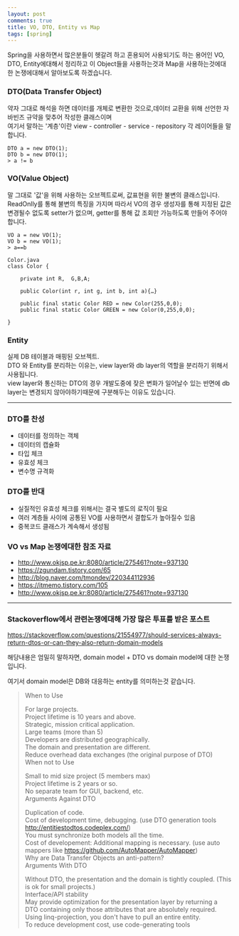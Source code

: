 ```yaml
---
layout: post
comments: true
title: VO, DTO, Entity vs Map
tags: [spring]
---
```


Spring을 사용하면서 많은분들이 헷갈려 하고 혼용되어 사용되기도 하는 용어인 VO, DTO, Entity에대해서 정리하고 이 Object들을 사용하는것과 Map을 사용하는것에대한 논쟁에대해서 알아보도록 하겠습니다.  

### DTO(Data Transfer Object)

약자 그대로 해석을 하면 데이터를 개체로 변환한 것으로,데이터 교환을 위해 선언한 자바빈즈 규약을 맞추어 작성한 클래스이며  
여기서 말하는 '계층'이란 view - controller - service - repository 각 레이어들을 말합니다.

```
DTO a = new DTO(1);
DTO b = new DTO(1);
> a != b
```

### VO(Value Object)

말 그대로 '값'을 위해 사용하는 오브젝트로써, 값표현을 위한 불변의 클래스입니다.  
ReadOnlly를 통해 불변의 특징을 가지며 따라서 VO의 경우 생성자를 통해 지정된 값은 변경될수 없도록 setter가 없으며, getter를 통해 값 조회만 가능하도록 만들어 주어야 합니다.
  
```
VO a = new VO(1);
VO b = new VO(1);
> a==b
```
  
```
Color.java
class Color {
  
    private int R,  G,B,A;
 
    public Color(int r, int g, int b, int a){…}
  
    public final static Color RED = new Color(255,0,0);
    public final static Color GREEN = new Color(0,255,0,0);
  
}
```  


### Entity

실제 DB 테이블과 매핑된 오브젝트.  
DTO 와 Entity를 분리하는 이유는, view layer와 db layer의 역할을 분리하기 위해서 사용됩니다.  
view layer와 통신하는 DTO의 경우 개발도중에 잦은 변화가 일어날수 있는 반면에 db layer는 변경되지 않아야하기때문에 구분해두는 이유도 있습니다.  

-----

### DTO를 찬성
- 데이터를 정의하는 객체
- 데이터의 캡슐화
- 타입 체크
- 유효성 체크
- 변수명 규격화

### DTO를 반대

- 실질적인 유효성 체크를 위해서는 결국 별도의 로직이 필요
- 여러 계층들 사이에 공통된 VO를 사용하면서 결합도가 높아질수 있음
- 중복코드 클래스가 계속해서 생성됨


### VO vs Map 논쟁에대한 참조 자료

- http://www.okjsp.pe.kr:8080/article/275461?note=937130
- https://zgundam.tistory.com/65
- http://blog.naver.com/tmondev/220344112936
- https://itmemo.tistory.com/105
- http://www.okjsp.pe.kr:8080/article/275461?note=937130

--- 
### Stackoverflow에서 관련논쟁에대해 가장 많은 투표를 받은 포스트

https://stackoverflow.com/questions/21554977/should-services-always-return-dtos-or-can-they-also-return-domain-models

해당내용은 엄밀히 말하자면, domain model + DTO vs domain model에 대한 논쟁입니다.

여기서 domain model은 DB와 대응하는  entity를 의미하는것 같습니다.

> When to Use  
>   
> For large projects.   
> Project lifetime is 10 years and above.  
> Strategic, mission critical application.   
> Large teams (more than 5)  
> Developers are distributed geographically.   
> The domain and presentation are different.   
> Reduce overhead data exchanges (the original purpose of DTO)  
> When not to Use  
>   
> Small to mid size project (5 members max)  
> Project lifetime is 2 years or so.   
> No separate team for GUI, backend, etc.  
> Arguments Against DTO  
>   
> Duplication of code.   
> Cost of development time, debugging. (use DTO generation tools http://entitiestodtos.codeplex.com/)  
> You must synchronize both models all the time.   
> Cost of developement: Additional mapping is necessary. (use auto mappers like https://github.com/AutoMapper/AutoMapper)  
> Why are Data Transfer Objects an anti-pattern?  
> Arguments With DTO  
>   
> Without DTO, the presentation and the domain is tightly coupled. (This is ok for small projects.)  
> Interface/API stability  
> May provide optimization for the presentation layer by returning a DTO containing only those attributes that are absolutely required. Using linq-projection, you don't   have to pull an entire entity.  
> To reduce development cost, use code-generating tools  
